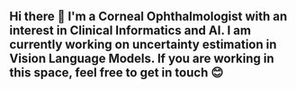 ## Hi there 👋 I'm a Corneal Ophthalmologist with an interest in Clinical Informatics and AI. I am currently working on uncertainty estimation in Vision Language Models. If you are working in this space, feel free to get in touch 😊

<!--
**rramessur/rramessur** is a ✨ _special_ ✨ repository because its `README.md` (this file) appears on your GitHub profile.

Here are some ideas to get you started:

- 🔭 I’m currently working on ...
- 🌱 I’m currently learning ...
- 👯 I’m looking to collaborate on ...
- 🤔 I’m looking for help with ...
- 💬 Ask me about ...
- 📫 How to reach me: ...
- 😄 Pronouns: ...
- ⚡ Fun fact: ...
-->
